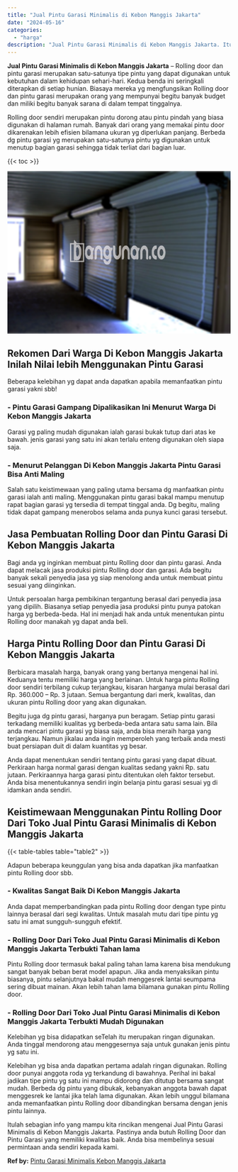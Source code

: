 ```yaml
---
title: "Jual Pintu Garasi Minimalis di Kebon Manggis Jakarta"
date: "2024-05-16"
categories: 
  - "harga"
description: "Jual Pintu Garasi Minimalis di Kebon Manggis Jakarta. Itulah sebagian info yang mampu kita rincikan mengenai Jual Pintu Garasi Minimalis di Kebon Manggis Jak..."
---
```


**Jual Pintu Garasi Minimalis di Kebon Manggis Jakarta** – Rolling door dan pintu garasi merupakan satu-satunya tipe pintu yang dapat digunakan untuk kebutuhan dalam kehidupan sehari-hari. Kedua benda ini seringkali diterapkan di setiap hunian. Biasaya mereka yg mengfungsikan Rolling door dan pintu garasi merupakan orang yang mempunyai begitu banyak budget dan miliki begitu banyak sarana di dalam tempat tinggalnya.

Rolling door sendiri merupakan pintu dorong atau pintu pindah yang biasa digunakan di halaman rumah. Banyak dari orang yang memakai pintu door dikarenakan lebih efisien bilamana ukuran yg diperlukan panjang. Berbeda dg pintu garasi yg merupakan satu-satunya pintu yg digunakan untuk menutup bagian garasi sehingga tidak terliat dari bagian luar.

{{< toc >}}

![Jual Pintu Garasi Minimalis di Kebon Manggis Jakarta](/images/pintu-garasi-52.png)

## Rekomen Dari Warga Di Kebon Manggis Jakarta Inilah Nilai lebih Menggunakan Pintu Garasi

Beberapa kelebihan yg dapat anda dapatkan apabila memanfaatkan pintu garasi yakni sbb!

### \- Pintu Garasi Gampang Dipalikasikan Ini Menurut Warga Di Kebon Manggis Jakarta

Garasi yg paling mudah digunakan ialah garasi bukak tutup dari atas ke bawah. jenis garasi yang satu ini akan terlalu enteng digunakan oleh siapa saja.

### \- Menurut Pelanggan Di Kebon Manggis Jakarta Pintu Garasi Bisa Anti Maling

Salah satu keistimewaan yang paling utama bersama dg manfaatkan pintu garasi ialah anti maling. Menggunakan pintu garasi bakal mampu menutup rapat bagian garasi yg tersedia di tempat tinggal anda. Dg begitu, maling tidak dapat gampang menerobos selama anda punya kunci garasi tersebut.

## Jasa Pembuatan Rolling Door dan Pintu Garasi Di Kebon Manggis Jakarta

Bagi anda yg inginkan membuat pintu Rolling door dan pintu garasi. Anda dapat melacak jasa produksi pintu Rolling door dan garasi. Ada begitu banyak sekali penyedia jasa yg siap menolong anda untuk membuat pintu sesuai yang diinginkan.

Untuk persoalan harga pembikinan tergantung berasal dari penyedia jasa yang dipilih. Biasanya setiap penyedia jasa produksi pintu punya patokan harga yg berbeda-beda. Hal ini menjadi hak anda untuk menentukan pintu Rolling door manakah yg dapat anda beli.

## Harga Pintu Rolling Door dan Pintu Garasi Di Kebon Manggis Jakarta

Berbicara masalah harga, banyak orang yang bertanya mengenai hal ini. Keduanya tentu memiliki harga yang berlainan. Untuk harga pintu Rolling door sendiri terbilang cukup terjangkau, kisaran harganya mulai berasal dari Rp. 360.000 – Rp. 3 jutaan. Semua bergantung dari merk, kwalitas, dan ukuran pintu Rolling door yang akan digunakan.

Begitu juga dg pintu garasi, harganya pun beragam. Setiap pintu garasi terkadang memiliki kualitas yg berbeda-beda antara satu sama lain. Bila anda mencari pintu garasi yg biasa saja, anda bisa meraih harga yang terjangkau. Namun jikalau anda ingin memperoleh yang terbaik anda mesti buat persiapan duit di dalam kuantitas yg besar.

Anda dapat menentukan sendiri tentang pintu garasi yang dapat dibuat. Perkiraan harga normal garasi dengan kualitas sedang yakni Rp. satu jutaan. Perkiraannya harga garasi pintu ditentukan oleh faktor tersebut. Anda bisa menentukannya sendiri ingin belanja pintu garasi sesuai yg di idamkan anda sendiri.

## Keistimewaan Menggunakan Pintu Rolling Door Dari Toko Jual Pintu Garasi Minimalis di Kebon Manggis Jakarta

{{< table-tables table="table2" >}}

Adapun beberapa keunggulan yang bisa anda dapatkan jika manfaatkan pintu Rolling door sbb.

### \- Kwalitas Sangat Baik Di Kebon Manggis Jakarta

Anda dapat memperbandingkan pada pintu Rolling door dengan type pintu lainnya berasal dari segi kwalitas. Untuk masalah mutu dari tipe pintu yg satu ini amat sungguh-sungguh efektif.

### \- Rolling Door Dari Toko Jual Pintu Garasi Minimalis di Kebon Manggis Jakarta Terbukti Tahan lama

Pintu Rolling door termasuk bakal paling tahan lama karena bisa mendukung sangat banyak beban berat model apapun. Jika anda menyaksikan pintu biasanya, pintu selanjutnya bakal mudah menggesrek lantai seumpama sering dibuat mainan. Akan lebih tahan lama bilamana gunakan pintu Rolling door.

### \- Rolling Door Dari Toko Jual Pintu Garasi Minimalis di Kebon Manggis Jakarta Terbukti Mudah Digunakan

Kelebihan yg bisa didapatkan seTelah itu merupakan ringan digunakan. Anda tinggal mendorong atau menggesernya saja untuk gunakan jenis pintu yg satu ini.

Kelebihan yg bisa anda dapatkan pertama adalah ringan digunakan. Rolling door punyai anggota roda yg terkandung di bawahnya. Perihal ini bakal jadikan tipe pintu yg satu ini mampu didorong dan ditutup bersama sangat mudah. Berbeda dg pintu yang dibukak, kebanyakan anggota bawah dapat menggesrek ke lantai jika telah lama digunakan. Akan lebih unggul bilamana anda memanfaatkan pintu Rolling door dibandingkan bersama dengan jenis pintu lainnya.

Itulah sebagian info yang mampu kita rincikan mengenai Jual Pintu Garasi Minimalis di Kebon Manggis Jakarta. Pastinya anda butuh Rolling Door dan Pintu Garasi yang memiliki kwalitas baik. Anda bisa membelinya sesuai permintaan anda sendiri kepada kami.

**Ref by:** [Pintu Garasi Minimalis Kebon Manggis Jakarta](https://id.wikipedia.org/wiki/Pintu)
